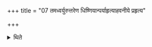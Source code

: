 +++
title = "07 तमध्वर्युरुत्तरेण धिष्णियान्पर्याहृत्याहवनीये प्रहृत्य"

+++

<details><summary>थिते</summary>

तमध्वर्युरुत्तरेण धिष्णियान्पर्याहृत्याहवनीये प्रहृत्य प्रेद्धो अग्ने दीदिहीति विराजाभिजुहोति ७
</details>
